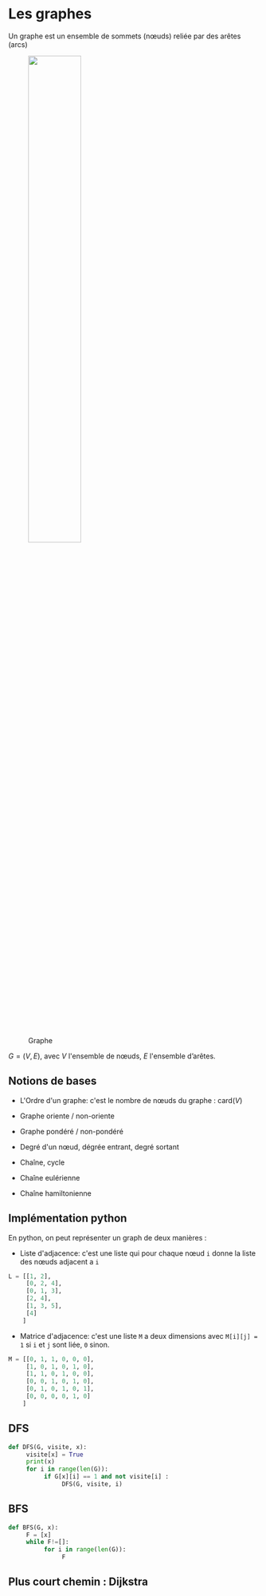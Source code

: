 # Les graphes

Un graphe est un ensemble de sommets (nœuds) reliée par des arêtes
(arcs)

<figure>
<p><img src="/spe/res/07-graph.png" style="width:50.0%" /></p>
<figcaption><p>Graphe</p></figcaption>
</figure>

$G = (V,E)$, avec $V$ l'ensemble de nœuds, $E$ l'ensemble d’arêtes.

## Notions de bases

- L'Ordre d'un graphe: c'est le nombre de nœuds du graphe :
  $\text{card}(V)$

- Graphe oriente / non-oriente

- Graphe pondéré / non-pondéré

- Degré d'un nœud, dégrée entrant, degré sortant

- Chaîne, cycle

- Chaîne eulérienne

- Chaîne hamiltonienne

## Implémentation python

En python, on peut représenter un graph de deux manières :

- Liste d'adjacence: c'est une liste qui pour chaque nœud `i` donne
  la liste des nœuds adjacent a `i`

```python
L = [[1, 2],
     [0, 2, 4],
     [0, 1, 3],
     [2, 4],
     [1, 3, 5],
     [4]
    ]
```

- Matrice d'adjacence: c'est une liste `M` a deux dimensions avec
  `M[i][j] = 1` si `i` et `j` sont liée, `0` sinon.

```python
M = [[0, 1, 1, 0, 0, 0],
     [1, 0, 1, 0, 1, 0],
     [1, 1, 0, 1, 0, 0],
     [0, 0, 1, 0, 1, 0],
     [0, 1, 0, 1, 0, 1],
     [0, 0, 0, 0, 1, 0]
    ]
```

## DFS

```py
def DFS(G, visite, x):
     visite[x] = True
     print(x)
     for i in range(len(G)):
          if G[x][i] == 1 and not visite[i] :
               DFS(G, visite, i)
```

## BFS

```py
def BFS(G, x):
     F = [x]
     while F!=[]:
          for i in range(len(G)):
               F


```

## Plus court chemin : Dijkstra
